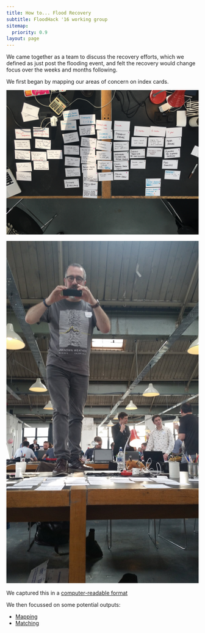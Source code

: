 ```yaml
---
title: How to... Flood Recovery
subtitle: FloodHack '16 working group
sitemap:
  priority: 0.9
layout: page
---
```

We came together as a team to discuss the recovery efforts, which we defined as just post the flooding event, and felt the recovery would change focus over the weeks and months following.

We first began by mapping our areas of concern on index cards.

![](images/mindmap.jpg)

![](images/gilesonatable.jpg)

We captured this in a [computer-readable format](data/recovery_map.yml)

We then focussed on some potential outputs:

* [Mapping](outputs/mapping/)
* [Matching](outputs/matching/)
